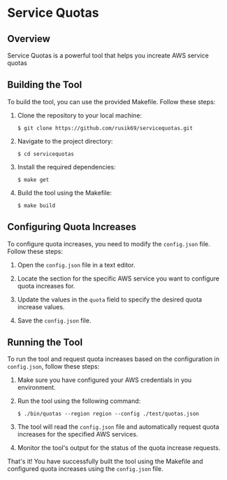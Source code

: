# Service Quotas

## Overview
Service Quotas is a powerful tool that helps you increate AWS service quotas

## Building the Tool

To build the tool, you can use the provided Makefile. Follow these steps:

1. Clone the repository to your local machine:
    ```
    $ git clone https://github.com/rusik69/servicequotas.git
    ```

2. Navigate to the project directory:
    ```
    $ cd servicequotas
    ```

3. Install the required dependencies:
    ```
    $ make get
    ```

4. Build the tool using the Makefile:
    ```
    $ make build
    ```

## Configuring Quota Increases

To configure quota increases, you need to modify the `config.json` file. Follow these steps:

1. Open the `config.json` file in a text editor.

2. Locate the section for the specific AWS service you want to configure quota increases for.

3. Update the values in the `quota` field to specify the desired quota increase values.

4. Save the `config.json` file.

## Running the Tool

To run the tool and request quota increases based on the configuration in `config.json`, follow these steps:

1. Make sure you have configured your AWS credentials in you environment.

2. Run the tool using the following command:
    ```
    $ ./bin/quotas --region region --config ./test/quotas.json
    ```

3. The tool will read the `config.json` file and automatically request quota increases for the specified AWS services.

4. Monitor the tool's output for the status of the quota increase requests.

That's it! You have successfully built the tool using the Makefile and configured quota increases using the `config.json` file.
